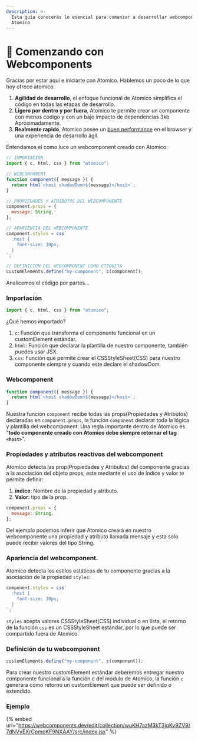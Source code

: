 ```yaml
---
description: >-
  Esta guía conocerás lo esencial para comenzar a desarrollar webcomponents con
  Atomico
---
```


# 🚀 Comenzando con Webcomponents

Gracias por estar aquí e iniciarte con Atomico. Hablemos un poco de lo que hoy ofrece atomico:

1. **Agilidad de desarrollo**, el enfoque funcional de Atomico simplifica el código en todas las etapas de desarrollo.
2. **Ligero por dentro y por fuera**, Atomico te permite crear un componente con menos código y con un bajo impacto de dependencias 3kb Aproximadamente.
3. **Realmente rapido**, Atomico posee un [buen performance](https://twitter.com/atomicojs/status/1391775734641745929) en el browser y una experiencia de desarrollo ágil.

Entendamos el como luce un webcomponent creado con Atomico:

```javascript
// IMPORTACIÓN
import { c, html, css } from "atomico";

// WEBCOMPONENT
function component({ message }) {
  return html`<host shadowDom>${message}</host>`;
}

// PROPIEDADES Y ATRIBUTOS DEL WEBCOMPONENTE
component.props = {
  message: String,
};

// APARIENCIA DEL WEBCOMPONENTE
component.styles = css`
  :host {
    font-size: 30px;
  }
`;

// DEFINICION DEL WEBCOMPONENT COMO ETIQUETA
customElements.define("my-component", c(component));
```

Analicemos el código por partes...

### Importación

```javascript
import { c, html, css } from "atomico";
```

¿Qué hemos importado?

1. `c`: Función que transforma el componente funcional en un customElement estándar. 
2. `html`: Función que declarar la plantilla de nuestro componente, también puedes usar JSX.
3. `css`: Función que permite crear el CSSStyleSheet\(CSS\) para nuestro componente siempre y cuando este declare el shadowDom.

### Webcomponent

```javascript
function component({ message }) {
  return html`<host shadowDom>${message}</host>`;
}
```

Nuestra función `component` recibe todas las props\(Propiedades y Atributos\) declaradas en `component.props`, la función `component` declarar toda la lógica y plantilla del webcomponent.  Una regla importante dentro de Atomico es "**todo componente creado con Atomico debe siempre retornar el tag `<host>`**".

### Propiedades y atributos reactivos del webcomponent

Atomico detecta las prop\(Propiedades y Atributos\) del componente gracias a la asociación del objeto props, este mediante el uso de índice y valor te permite definir:

1. **índice**: Nombre de la propiedad y atributo.
2. **Valor**: tipo de la prop.

```javascript
component.props = {
  message: String,
};
```

Del ejemplo podemos inferir que Atomico creará en nuestro webcomponente una propiedad y atributo llamada mensaje y esta solo puede recibir valores del tipo String.

### Apariencia del webcomponent.

Atomico detecta los estilos estáticos de tu componente gracias a la asociación de la propiedad `styles`:

```javascript
component.styles = css`
  :host {
    font-size: 30px;
  }
`;
```

`styles` acepta valores CSSStyleSheet\(CSS\)  individual o en lista, el retorno de la función `css` es un CSSStyleSheet estándar, por lo que puede ser compartido fuera de Atomico.

### Definición de tu webcomponent

```javascript
customElements.define("my-component", c(component));
```

Para crear nuestro customElement estándar deberemos entregar nuestro componente funcional a la función c del modulo de Atomico, la función `c` generara como retorno un customElement que puede ser definido o extendido.

### Ejemplo

{% embed url="https://webcomponents.dev/edit/collection/wuKH7azM3kT3jqKv9ZV9/7dNVyEXrCpmpKF9NXAAY/src/index.jsx" %}



